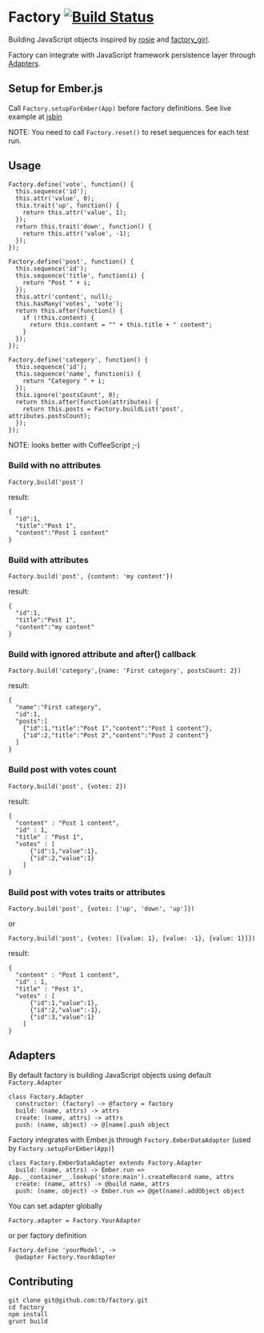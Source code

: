 # Factory [![Build Status](https://travis-ci.org/tb/factory.svg)](https://travis-ci.org/tb/factory)

Building JavaScript objects inspired by [rosie](https://github.com/bkeepers/rosie) and
[factory_girl](https://github.com/thoughtbot/factory_girl).

Factory can integrate with JavaScript framework persistence layer through [Adapters](#adapters).

## Setup for Ember.js

Call `Factory.setupForEmber(App)` before factory definitions. See live example at [jsbin](http://emberjs.jsbin.com/serolule/edit)

NOTE: You need to call `Factory.reset()` to reset sequences for each test run.

## Usage

    Factory.define('vote', function() {
      this.sequence('id');
      this.attr('value', 0);
      this.trait('up', function() {
        return this.attr('value', 1);
      });
      return this.trait('down', function() {
        return this.attr('value', -1);
      });
    });

    Factory.define('post', function() {
      this.sequence('id');
      this.sequence('title', function(i) {
        return "Post " + i;
      });
      this.attr('content', null);
      this.hasMany('votes', 'vote');
      return this.after(function() {
        if (!this.content) {
          return this.content = "" + this.title + " content";
        }
      });
    });

    Factory.define('category', function() {
      this.sequence('id');
      this.sequence('name', function(i) {
        return "Category " + i;
      });
      this.ignore('postsCount', 0);
      return this.after(function(attributes) {
        return this.posts = Factory.buildList('post', attributes.postsCount);
      });
    });


NOTE: looks better with CoffeeScript ;-)

### Build with no attributes

    Factory.build('post')

result:

    {
      "id":1,
      "title":"Post 1",
      "content":"Post 1 content"
    }

### Build with attributes

    Factory.build('post', {content: 'my content'})

result:

    {
      "id":1,
      "title":"Post 1",
      "content":"my content"
    }

### Build with ignored attribute and after() callback

    Factory.build('category',{name: 'First category', postsCount: 2})

result:

    {
      "name":"First category",
      "id":1,
      "posts":[
        {"id":1,"title":"Post 1","content":"Post 1 content"},
        {"id":2,"title":"Post 2","content":"Post 2 content"}
      ]
    }

### Build post with votes count

    Factory.build('post', {votes: 2})

result:

    {
      "content" : "Post 1 content",
      "id" : 1,
      "title" : "Post 1",
      "votes" : [
          {"id":1,"value":1},
          {"id":2,"value":1}
        ]
    }

### Build post with votes traits or attributes

    Factory.build('post', {votes: ['up', 'down', 'up']})

or

    Factory.build('post', {votes: [{value: 1}, {value: -1}, {value: 1}]})

result:

    {
      "content" : "Post 1 content",
      "id" : 1,
      "title" : "Post 1",
      "votes" : [
          {"id":1,"value":1},
          {"id":2,"value":-1},
          {"id":3,"value":1}
        ]
    }

## Adapters

By default factory is building JavaScript objects using default `Factory.Adapter`

    class Factory.Adapter
      constructor: (factory) -> @factory = factory
      build: (name, attrs) -> attrs
      create: (name, attrs) -> attrs
      push: (name, object) -> @[name].push object

Factory integrates with Ember.js through `Factory.EmberDataAdapter` (used by `Factory.setupForEmber(App)`)

    class Factory.EmberDataAdapter extends Factory.Adapter
      build: (name, attrs) -> Ember.run => App.__container__.lookup('store:main').createRecord name, attrs
      create: (name, attrs) -> @build name, attrs
      push: (name, object) -> Ember.run => @get(name).addObject object

You can set adapter globally

    Factory.adapter = Factory.YourAdapter

or per factory definition

    Factory.define 'yourModel', ->
      @adapter Factory.YourAdapter

## Contributing

    git clone git@github.com:tb/factory.git
    cd factory
    npm install
    grunt build
